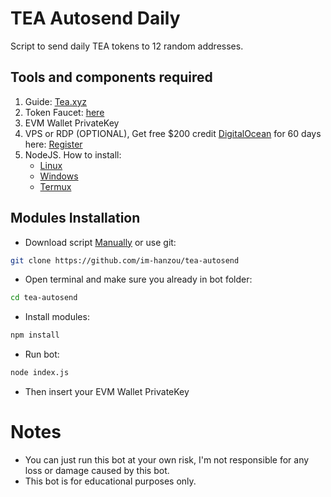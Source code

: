 # TEA Autosend Daily
Script to send daily TEA tokens to 12 random addresses.
## Tools and components required
1. Guide: [Tea.xyz](https://tea.xyz/blog/attestation-flow-for-tea-airdrop)
2. Token Faucet: [here](https://faucet-assam.tea.xyz/)
3. EVM Wallet PrivateKey
4. VPS or RDP (OPTIONAL), Get free $200 credit [DigitalOcean](https://m.do.co/c/3f132e0f7e13) for 60 days here: [Register](https://m.do.co/c/3f132e0f7e13)
5. NodeJS. How to install:
   - [Linux](https://www.digitalocean.com/community/tutorials/how-to-install-node-js-on-ubuntu-22-04)
   - [Windows](https://www.youtube.com/watch?v=La6kH33-AVM&ab_channel=TheCodeCity)
   - [Termux](https://www.youtube.com/watch?v=5NceYSU4uFI&ab_channel=VectorM%3A)
## Modules Installation
- Download script [Manually](https://github.com/im-hanzou/tea-autosend/archive/refs/heads/main.zip) or use git:
```bash
git clone https://github.com/im-hanzou/tea-autosend
```
- Open terminal and make sure you already in bot folder:
```bash
cd tea-autosend
```
- Install modules:
```bash
npm install
```
- Run bot:
```bash
node index.js
```
- Then insert your EVM Wallet PrivateKey
# Notes
- You can just run this bot at your own risk, I'm not responsible for any loss or damage caused by this bot.
- This bot is for educational purposes only.
